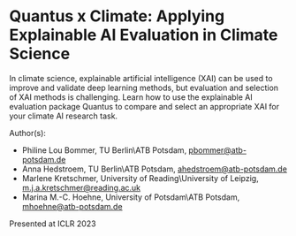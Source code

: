 # Quantus x Climate: Applying Explainable AI Evaluation in Climate Science
In climate science, explainable artificial intelligence (XAI) can be used to improve and validate deep learning methods, but evaluation and selection of XAI methods is challenging. Learn how to use the explainable AI evaluation package Quantus to compare and select an appropriate XAI for your climate AI research task.

Author(s):
* Philine Lou Bommer, TU Berlin\ATB Potsdam, pbommer@atb-potsdam.de
* Anna Hedstroem, TU Berlin\ATB Potsdam, ahedstroem@atb-potsdam.de
* Marlene Kretschmer, University of Reading\University of Leipzig, m.j.a.kretschmer@reading.ac.uk
* Marina M.-C. Hoehne, University of Potsdam\ATB Potsdam, mhoehne@atb-potsdam.de

Presented at ICLR 2023

